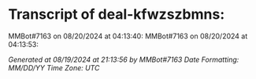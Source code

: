 # Transcript of deal-kfwzszbmns:

MMBot#7163 on 08/20/2024 at 04:13:40: 
MMBot#7163 on 08/20/2024 at 04:13:53: 

*Generated at 08/19/2024 at 21:13:56 by MMBot#7163*
*Date Formatting: MM/DD/YY*
*Time Zone: UTC*